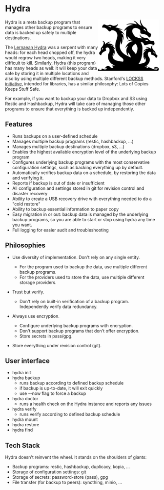 # Hydra

<img src="assets/hydra.png" alt="A multi-headed hydra" align="right" style="width: 200px;" /></a>

Hydra is a meta backup program that manages other backup programs to ensure
data is backed up safely to multiple destinations.

The [Lernaean Hydra](https://en.wikipedia.org/wiki/Lernaean_Hydra) was a
serpent with many heads: for each head chopped off, the hydra would regrow two
heads, making it very difficult to kill. Similarly, Hydra (this program) has
many heads as well: it will keep your data safe by storing it in multiple
locations and also by using multiple different backup methods. Stanford's
[LOCKSS initiative](https://www.lockss.org/), intended for libraries, has a
similar philosophy: Lots of Copies Keeps Stuff Safe.

For example, if you want to backup your data to Dropbox and S3 using Restic and
Hashbackup, Hydra will take care of managing those other programs to ensure
that everything is backed up independently.

## Features

- Runs backups on a user-defined schedule
- Manages multiple backup programs (restic, hashbackup, ...)
- Manages multiple backup destinations (dropbox, s3, ...)
- Enables the highest available encryption level of the underlying backup
  program
- Configures underlying backup programs with the most conservative
  configuration settings, such as backing everything up by default.
- Automatically verifies backup data on a schedule, by restoring the data and
  verifying it.
- Reports if backup is out of date or insufficient
- All configuration and settings stored in git for revision control and
  disaster recovery
- Ability to create a USB recovery drive with everything needed to do a "cold
  restore"
- Ability to backup essential information to paper copy
- Easy migration in or out: backup data is managed by the underlying backup
  programs, so you are able to start or stop using hydra any time you want.
- Full logging for easier audit and troubleshooting

## Philosophies

- Use diversity of implementation. Don't rely on any single entity.
  - For the program used to backup the data, use multiple different backup
    programs.
  - For the providers used to store the data, use multiple different storage
    providers.

- Trust but verify.
  - Don't rely on built-in verification of a backup program. Independently
    verify data redundancy.

- Always use encryption.
  - Configure underlying backup programs with encryption.
  - Don't support backup programs that don't offer encryption.
  - Store secrets in pass/gpg.

- Store everything under revision control (git).


## User interface

- hydra init
- hydra backup
  - runs backup according to defined backup schedule
  - if backup is up-to-date, it will exit quickly
  - use --now flag to force a backup
- hydra doctor
  - runs a health check on the Hydra instance and reports any issues
- hydra verify
  - runs verify according to defined backup schedule
- hydra mount
- hydra restore
- hydra find


## Tech Stack

Hydra doesn't reinvent the wheel. It stands on the shoulders of giants:

- Backup programs: restic, hashbackup, duplicacy, kopia, ...
- Storage of configuration settings: git
- Storage of secrets: password-store (pass), gpg
- File transfer (for backup to peers): syncthing, minio, ...
